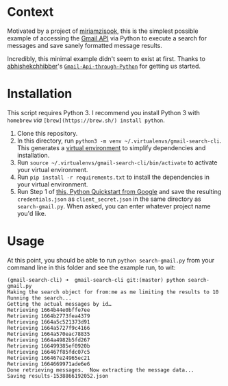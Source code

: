 # Context

Motivated by a project of [miriamzisook](https://github.com/orgs/powderhouse/people/miriamzisook), this is the simplest possible example of accessing the [Gmail API](https://developers.google.com/api-client-library/python/) via Python to execute a search for messages and save sanely formatted message results.

Incredibly, this minimal example didn't seem to exist at first.  Thanks to [abhishekchhibber](https://github.com/abhishekchhibber)'s [`Gmail-Api-through-Python`](https://github.com/abhishekchhibber/Gmail-Api-through-Python/blob/master/gmail_read.py) for getting us started.

# Installation

This script requires Python 3.  I recommend you install Python 3 with `homebrew` _via_ `[brew](https://brew.sh/) install python`.

1. Clone this repository.
2. In this directory, run `python3 -m venv ~/.virtualenvs/gmail-search-cli`.  This generates a [virtual environment](https://docs.python.org/3/library/venv.html) to simplify dependencies and installation.
3. Run `source ~/.virtualenvs/gmail-search-cli/bin/activate` to activate your virtual environment.
4. Run `pip install -r requirements.txt` to install the dependencies in your virtual environment.
5. Run Step 1 of [this, Python Quickstart from Google](https://developers.google.com/gmail/api/quickstart/python) and save the resulting `credentials.json` as `client_secret.json` in the same directory as `search-gmail.py`.  When asked, you can enter whatever project name you'd like.

# Usage

At this point, you should be able to run `python search-gmail.py` from your command line in this folder and see the example run, to wit:
```
(gmail-search-cli) ➜  gmail-search-cli git:(master) python search-gmail.py
Making the search object for from:me as me limiting the results to 10
Running the search...
Getting the actual messages by id…
Retrieving 1664b44e0bffe7ee
Retrieving 1664b2773fea4379
Retrieving 1664a5c521373d91
Retrieving 1664a5727f9c4166
Retrieving 1664a570eac78835
Retrieving 1664a4982b5fd267
Retrieving 166499385ef0920b
Retrieving 166467f85fdc07c5
Retrieving 166467e24965ec21
Retrieving 1664669971ade6e6
Done retrieving messages.  Now extracting the message data...
Saving results-1538866192052.json
```